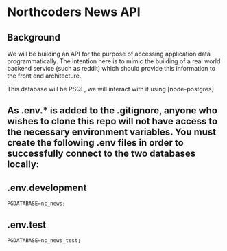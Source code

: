 # Northcoders News API

## Background

We will be building an API for the purpose of accessing application data programmatically. The intention here is to mimic the building of a real world backend service (such as reddit) which should provide this information to the front end architecture.

This database will be PSQL, we will interact with it using [node-postgres]

## As .env.\* is added to the .gitignore, anyone who wishes to clone this repo will not have access to the necessary environment variables. You must create the following .env files in order to successfully connect to the two databases locally:

## .env.development

```
PGDATABASE=nc_news;
```

## .env.test

```
PGDATABASE=nc_news_test;
```
